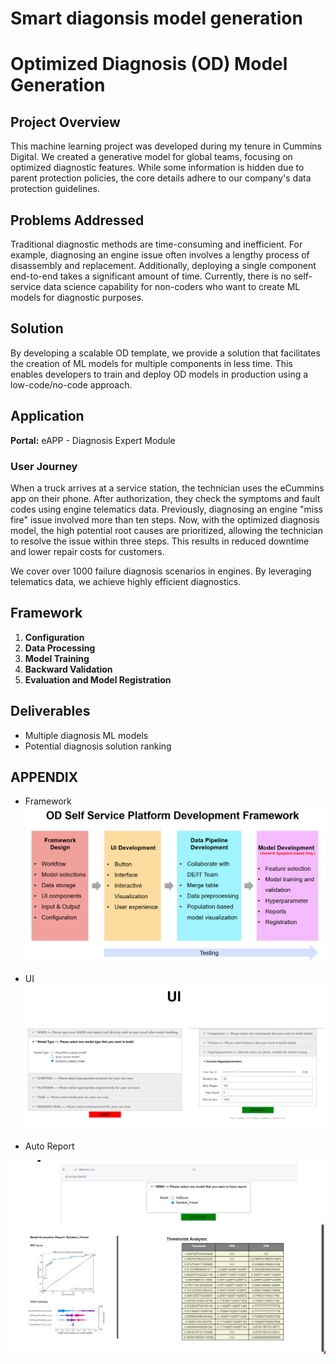 # Smart diagonsis model generation
 
# Optimized Diagnosis (OD) Model Generation

## Project Overview

This machine learning project was developed during my tenure in Cummins Digital. We created a generative model for global teams, focusing on optimized diagnostic features. While some information is hidden due to parent protection policies, the core details adhere to our company's data protection guidelines.

## Problems Addressed

Traditional diagnostic methods are time-consuming and inefficient. For example, diagnosing an engine issue often involves a lengthy process of disassembly and replacement. Additionally, deploying a single component end-to-end takes a significant amount of time. Currently, there is no self-service data science capability for non-coders who want to create ML models for diagnostic purposes.

## Solution

By developing a scalable OD template, we provide a solution that facilitates the creation of ML models for multiple components in less time. This enables developers to train and deploy OD models in production using a low-code/no-code approach.

## Application

**Portal:** eAPP - Diagnosis Expert Module

### User Journey

When a truck arrives at a service station, the technician uses the eCummins app on their phone. After authorization, they check the symptoms and fault codes using engine telematics data. Previously, diagnosing an engine "miss fire" issue involved more than ten steps. Now, with the optimized diagnosis model, the high potential root causes are prioritized, allowing the technician to resolve the issue within three steps. This results in reduced downtime and lower repair costs for customers.

We cover over 1000 failure diagnosis scenarios in engines. By leveraging telematics data, we achieve highly efficient diagnostics.

## Framework

1. **Configuration**
2. **Data Processing**
3. **Model Training**
4. **Backward Validation**
5. **Evaluation and Model Registration**

## Deliverables

- Multiple diagnosis ML models
- Potential diagnosis solution ranking



## APPENDIX

- Framework
![alt text](image.png)

- UI 
![alt text](image-1.png)

- Auto Report

![alt text](image-2.png)
